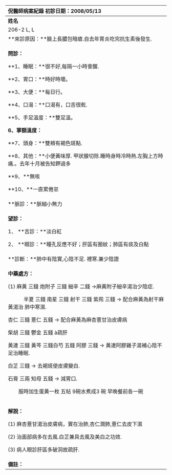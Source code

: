 ﻿|**倪醫師病案紀錄**				初診日期：2008/05/13|
| :- |
|**姓名**|**性別**|**年齡及體型**|**來診日期**|
|206-2 L, L|F||20080513|
|**來診原因：**臉上長膿包暗瘡.自去年胃炎吃完抗生素後發生.|
|<p>**問診：**</p><p>**1、睡眠：**很不好,每隔一小時會醒.</p><p>**2、胃口：**時好時壞。</p><p>**3、大便：**每日行。</p><p>**4、口渴：**口渴有，口舌很乾.</p><p>**5、手足溫度：**雙足溫。</p><p>**6、掌額溫度：**</p><p>**7、頭身：**雙頰有褐色斑點.</p><p>**8、其他：**小便黃味厚. 甲狀腺切除.睡時身時冷時熱.左胸上方時痛.。去年十月被告知鉀過多</p><p>**9、**無咳</p><p>**10、**一直累倦怠</p>|
|**脈診：**脈細小無力|
|<p>**望診：**</p><p>1、 **舌診：**淡白紅</p><p>2、 **眼診：**瞳孔反應不好；肝區有圈紋；肺區有痰及白點</p>|
|**診斷：**肺中有陰實,心陰不足. 裡寒.兼少陰證|
|<p>**中藥處方：**</p><p>(1) 麻黃 三錢 炮附子 三錢 細辛 二錢 →麻黃附子細辛湯治少陰症.</p><p>`      `半夏 三錢 南星 三錢 射干 三錢 紫苑 三錢 → 配合麻黃為射干麻黃湯治    肺中寒濕.</p><p>杏仁 三錢 薏仁 五錢 → 配合麻黃為麻杏薏甘治皮膚病</p><p>柴胡 三錢 鬱金 五錢 à疏肝</p><p>黃連 三錢 黃芩 三錢白芍 五錢 阿膠 三錢  → 黃連阿膠雞子湯補心陰不足治睡眠.</p><p>白芷 三錢 → 去褐斑使皮膚變白.</p><p>石膏 三兩 知母 五錢 → 減胃口.</p><p> </p><p>`    `服時加生蛋黃一枚  五帖    9碗水煮成3 碗  早晚餐前各一碗</p><p></p>|
|<p>**解說：**</p><p>(1) 麻杏薏甘湯治皮膚病，實在治肺,杏仁潤肺,薏仁去皮下濕</p><p>(2) 治面部病多在去風.白芷兼具去風及美白之功效.</p><p>(3) 病人眼診肝區多破洞故疏肝.</p><p></p>|
|**備註：**|

